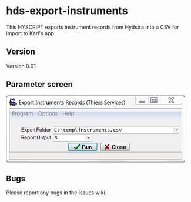 hds-export-instruments
======================

This HYSCRIPT exports instrument records from Hydstra into a CSV for import to Karl's app.

## Version

Version 0.01

## Parameter screen

![Parameter screen](/images/psc.png)
  
## Bugs

Please report any bugs in the issues wiki.

